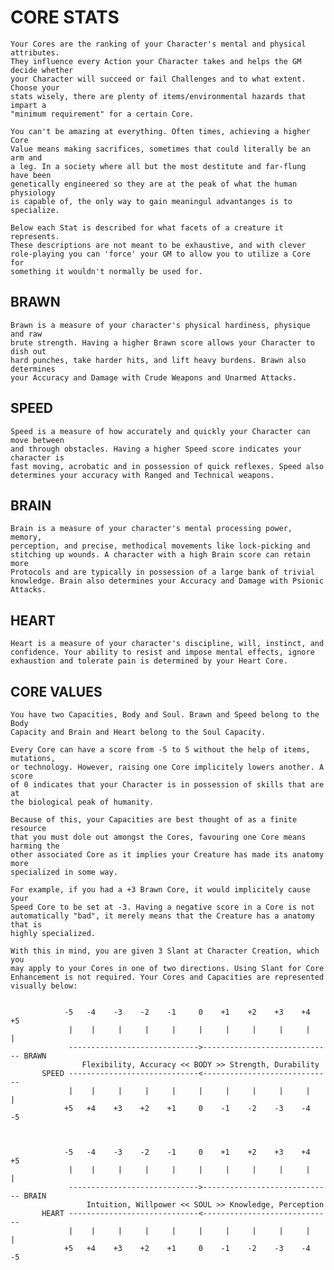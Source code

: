 CORE STATS
==========

    Your Cores are the ranking of your Character's mental and physical attributes.
    They influence every Action your Character takes and helps the GM decide whether
    your Character will succeed or fail Challenges and to what extent. Choose your
    stats wisely, there are plenty of items/environmental hazards that impart a
    "minimum requirement" for a certain Core. 
    
    You can't be amazing at everything. Often times, achieving a higher Core
    Value means making sacrifices, sometimes that could literally be an arm and
    a leg. In a society where all but the most destitute and far-flung have been
    genetically engineered so they are at the peak of what the human physiology
    is capable of, the only way to gain meaningul advantanges is to specialize.
    
    Below each Stat is described for what facets of a creature it represents.
    These descriptions are not meant to be exhaustive, and with clever
    role-playing you can 'force' your GM to allow you to utilize a Core for
    something it wouldn't normally be used for.

BRAWN
-----

    Brawn is a measure of your character's physical hardiness, physique and raw
    brute strength. Having a higher Brawn score allows your Character to dish out
    hard punches, take harder hits, and lift heavy burdens. Brawn also determines
    your Accuracy and Damage with Crude Weapons and Unarmed Attacks.

SPEED
-----
    
    Speed is a measure of how accurately and quickly your Character can move between
    and through obstacles. Having a higher Speed score indicates your character is
    fast moving, acrobatic and in possession of quick reflexes. Speed also
    determines your accuracy with Ranged and Technical weapons.


BRAIN
-----

    Brain is a measure of your character's mental processing power, memory,
    perception, and precise, methodical movements like lock-picking and
    stitching up wounds. A character with a high Brain score can retain more
    Protocols and are typically in possession of a large bank of trivial
    knowledge. Brain also determines your Accuracy and Damage with Psionic
    Attacks.

HEART
-----

    Heart is a measure of your character's discipline, will, instinct, and
    confidence. Your ability to resist and impose mental effects, ignore
    exhaustion and tolerate pain is determined by your Heart Core.


CORE VALUES
-----------

    You have two Capacities, Body and Soul. Brawn and Speed belong to the Body
    Capacity and Brain and Heart belong to the Soul Capacity.

    Every Core can have a score from -5 to 5 without the help of items, mutations,
    or technology. However, raising one Core implicitely lowers another. A score
    of 0 indicates that your Character is in possession of skills that are at
    the biological peak of humanity.

    Because of this, your Capacities are best thought of as a finite resource
    that you must dole out amongst the Cores, favouring one Core means harming the
    other associated Core as it implies your Creature has made its anatomy more
    specialized in some way.

    For example, if you had a +3 Brawn Core, it would implicitely cause your
    Speed Core to be set at -3. Having a negative score in a Core is not
    automatically "bad", it merely means that the Creature has a anatomy that is
    highly specialized.
    
    With this in mind, you are given 3 Slant at Character Creation, which you
    may apply to your Cores in one of two directions. Using Slant for Core
    Enhancement is not required. Your Cores and Capacities are represented
    visually below:


                -5   -4    -3    -2    -1     0    +1    +2    +3    +4   +5                       
                 |    |     |     |     |     |     |     |     |     |    |
                 ----------------------------->----------------------------- BRAWN
                    Flexibility, Accuracy << BODY >> Strength, Durability
           SPEED -----------------------------<-----------------------------      
                 |    |     |     |     |     |     |     |     |     |    |
                +5   +4    +3    +2    +1     0    -1    -2    -3    -4   -5                       



                -5   -4    -3    -2    -1     0    +1    +2    +3    +4   +5                       
                 |    |     |     |     |     |     |     |     |     |    |
                 ----------------------------->----------------------------- BRAIN
                     Intuition, Willpower << SOUL >> Knowledge, Perception
           HEART -----------------------------<-----------------------------      
                 |    |     |     |     |     |     |     |     |     |    |
                +5   +4    +3    +2    +1     0    -1    -2    -3    -4   -5                       

